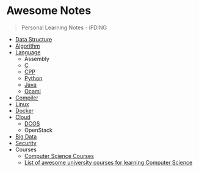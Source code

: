 # Awesome Notes

>Personal Learning Notes - iFDING

- [Data Structure](./data-structure/README.md)
- [Algorithm](./algorithm/README.md)
- [Language](./language/README.md)
    - Assembly
    - [C](./language/c/README.md)
    - [CPP](./language/cpp/README.md)
    - [Python](./language/python/README.md)
    - [Java](./language/java/README.md)
    - [Ocaml](./language/ocaml/README.txt)
- [Compiler](./compiler/README.md)
- [Linux](./linux/README.md)
- [Docker](./docker/README.md)
- [Cloud](./cloud/README.md)
    - [DCOS](./cloud/DCOS/README.md)
    - OpenStack
- [Big Data](./bigData/README.md)
- [Security](./security/README.md)
- Courses
  * [Computer Science Courses](computer-science-courses.md)
  * [List of awesome university courses for learning Computer Science](https://github.com/prakhar1989/awesome-courses)

